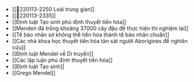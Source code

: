 - [[💬220113-2250 Loài trung gian]]
- [[💬220113-2335]]
- [[Định luật Tạo sinh phủ định thuyết tiến hóa]]
- [[Menden đã trồng khoảng 37000 cây đậu để thực hiện thí nghiệm lai]]
- [[Tế bào nhân sơ không thể tiến hóa thành tế bào nhân chuẩn]]
- [[Các nhà khoa học thuyết tiến hóa tàn sát người Aborigines để nghiên cứu]]
- [[Định luật Mendel về Di truyền]]
- [[Các lập luận phủ định thuyết tiến hóa]]
- [[Định luật Tạo sinh]]
- [[Grego Mendel]]
